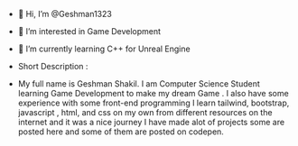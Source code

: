 - 👋 Hi, I’m @Geshman1323
- 👀 I’m interested in Game Development
- 🌱 I’m currently learning C++ for Unreal Engine

- Short Description :
- My full name is Geshman Shakil. I am Computer Science Student learning Game Development to make my dream Game . I also have some experience with some front-end programming I learn tailwind, bootstrap, javascript , html, and css on my own from different resources on the internet and it was a nice journey I have made alot of projects some are posted here and some of them are posted on codepen.

<!---
Geshman1323/Geshman1323 is a ✨ special ✨ repository because its `README.md` (this file) appears on your GitHub profile.
You can click the Preview link to take a look at your changes.
--->
